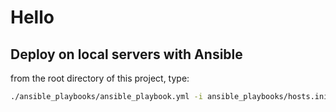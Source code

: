 # Hello

## Deploy on local servers with Ansible

from the root directory of this project, type:

```sh
./ansible_playbooks/ansible_playbook.yml -i ansible_playbooks/hosts.ini --ask-vault-password
```
